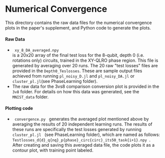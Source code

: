 # Numerical Convergence

This directory contains the raw data files for the numerical convergence plots in the paper's supplement, and Python code to generate the plots.


#### Raw Data
<ul>
  <li>  <code> xy_8_DA_averaged.npy </code>  </li> is a 20x20 array of the final test loss for the 8-qubit, depth 0 (i.e. rotations only) circuits, trained in the XY-QLRO phase region.  This file is generated by averaging over 20 runs.  The 20 raw "test losses" files are provided in the <code>Depth0_Teslosses</code>.  These are sample output files achieved from running <code>pl_noisy_D.jl</code> and <code>pl_noisy_DA.jl</code> or <code>cluster_pl.jl</code>(see PhaseLearning folder).
  <li> The raw data for the 3vs8 comparison conversion plot is provided in the <code>3v8</code> folder.  For details on how this data was generated, see the <code>MNIST_data</code> folder.</li>
  
</ul>

#### Plotting code
  <ul>
    <li><code> convergence.py </code> generates the averaged plot mentioned above by averaging the results of 20 independent learning runs.  The results of these runs are specifically the test losses generated by running <code> cluster_pl.jl </code> (see PhaseLearning folder), which are named as follows: <code>Testlosses_d{d}_q{nq}_p{phase}_circ{circ}_its50_task{i+1}.npy </code>.<br />
After creating and saving this averaged data file, the code plots it as a contour plot, with training point labeled.
       </li>
    
  </ul>




